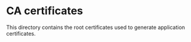 # CA certificates

This directory contains the root certificates used to generate application certificates.